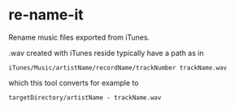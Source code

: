 # re-name-it

Rename music files exported from iTunes.

.wav created with iTunes reside typically have a path as in

`iTunes/Music/artistName/recordName/trackNumber trackName.wav`

which this tool converts for example to

`targetDirectory/artistName - trackName.wav`

